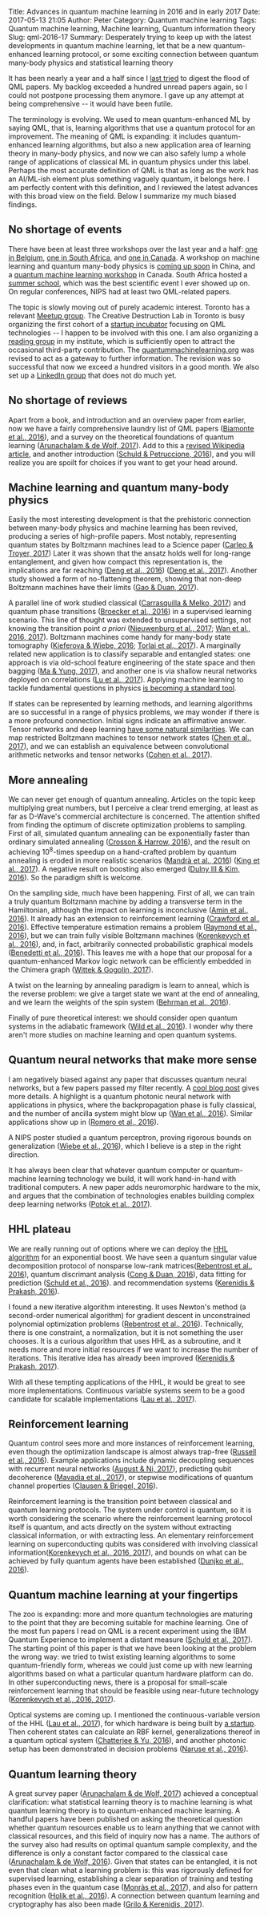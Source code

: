 Title: Advances in quantum machine learning in 2016 and in early 2017
Date: 2017-05-13 21:05
Author: Peter
Category: Quantum machine learning
Tags: Quantum machine learning, Machine learning, Quantum information theory
Slug: qml-2016-17
Summary: Desperately trying to keep up with the latest developments in quantum machine learning, let that be a new quantum-enhanced learning protocol, or some exciting connection between quantum many-body physics and statistical learning theory

It has been nearly a year and a half since I [last tried]({filename}/qml-in-2015.md) to digest the flood of QML papers. My backlog exceeded a hundred unread papers again, so I could not postpone processing them anymore. I gave up any attempt at being comprehensive -- it would have been futile.

The terminology is evolving. We used to mean quantum-enhanced ML by saying QML, that is, learning algorithms that use a quantum protocol for an improvement. The meaning of QML is expanding: it includes quantum-enhanced learning algorithms, but also a new application area of learning theory in many-body physics, and now we can also safely lump a whole range of applications of classical ML in quantum physics under this label. Perhaps the most accurate definition of QML is that as long as the work has an AI/ML-ish element plus something vaguely quantum, it belongs here. I am perfectly content with this definition, and I reviewed the latest advances with this broad view on the field. Below I summarize my much biased findings.

No shortage of events
---------------------
There have been at least three workshops over the last year and a half: [one in Belgium](https://www.elen.ucl.ac.be/esann/index.php?pg=esann16_programme), [one in South Africa](http://www.quantummachinelearning.org/qml-workshop-2016.html), and [one in Canada](https://perimeterinstitute.ca/conferences/quantum-machine-learning). A workshop on machine learning and quantum many-body physics is [coming up soon](http://kits.ucas.ac.cn/index.php/events/workshop/52-machine-learning-and-many-body-physics-jun-28th-jul-7th-2017) in China, and a [quantum machine learning workshop](https://quantiki.org/conference/special-session-quantum-machine-learning) in Canada. South Africa hosted a [summer school](http://www.quantummachinelearning.org/qml-summer-school-2017.html), which was the best scientific event I ever showed up on. On regular conferences, NIPS had at least two QML-related papers.

The topic is slowly moving out of purely academic interest. Toronto has a relevant [Meetup group](https://www.meetup.com/Quantum-Computing-and-Big-Data/). The Creative Destruction Lab in Toronto is busy organizing the first cohort of a [startup incubator](https://www.creativedestructionlab.com/quantum/) focusing on QML technologies -- I happen to be involved with this one. I am also organizing a [reading group](https://github.com/peterwittek/qml-rg) in my institute, which is sufficiently open to attract the occasional third-party contribution. The [quantummachinelearning.org](http://quantummachinelearning.org/) was revised to act as a gateway to further information. The revision was so successful that now we exceed a hundred visitors in a good month. We also set up a [LinkedIn group](https://www.linkedin.com/groups/8592758) that does not do much yet.

No shortage of reviews
----------------------
Apart from a book, and introduction and an overview paper from earlier, now we have a fairly comprehensive laundry list of QML papers ([Biamonte et al., 2016](https://arxiv.org/abs/1611.09347)), and a survey on the theoretical foundations of quantum learning ([Arunachalam & de Wolf, 2017](https://arxiv.org/abs/1701.06806)). Add to this a [revised Wikipedia article](https://en.wikipedia.org/wiki/Quantum_machine_learning), and another introduction ([Schuld & Petruccione, 2016](https://doi.org/10.1007/978-1-4899-7502-7\_913-1)), and you will realize you are spoilt for choices if you want to get your head around.

Machine learning and quantum many-body physics
----------------------------------------------
Easily the most interesting development is that the prehistoric connection between many-body physics and machine learning has been revived, producing a series of high-profile papers. Most notably, representing quantum states by Boltzmann machines lead to a Science paper ([Carleo & Troyer, 2017](https://arxiv.org/abs/1606.02318)) Later it was shown that the ansatz holds well for long-range entanglement, and given how compact this representation is, the implications are far reaching ([Deng et al., 2016](https://arxiv.org/abs/1609.09060)) ([Deng et al., 2017](https://arxiv.org/abs/1701.04844)). Another study showed a form of no-flattening theorem, showing that non-deep Boltzmann machines have their limits ([Gao & Duan, 2017](https://arxiv.org/abs/1701.05039)).

A parallel line of work studied classical ([Carrasquilla & Melko, 2017](https://arxiv.org/abs/1605.01735)) and quantum phase transitions ([Broecker et al., 2016](https://arxiv.org/abs/1608.07848)) in a supervised learning scenario. This line of thought was extended to unsupervised settings, not knowing the transition point *a priori* ([Nieuwenburg et al., 2017](https://arxiv.org/abs/1610.02048); [Wan et al., 2016, 2017](https://arxiv.org/abs/1703.02435)). Boltzmann machines come handy for many-body state tomography ([Kieferova & Wiebe, 2016](https://arxiv.org/abs/1612.05204); [Torlai et al., 2017](https://arxiv.org/abs/1703.05334)). A marginally related new application is to classify separable and entangled states: one approach is via old-school feature engineering of the state space and then bagging ([Ma & Yung, 2017](https://arxiv.org/abs/1705.00813)), and another one is via shallow neural networks deployed on correlations ([Lu et al., 2017](https://arxiv.org/abs/1705.01523)). Applying machine learning to tackle fundamental questions in physics [is becoming a standard tool](https://www.nature.com/nphys/journal/v13/n5/full/nphys4053.html).

If states can be represented by learning methods, and learning algorithms are so successful in a range of physics problems, we may wonder if there is a more profound connection. Initial signs indicate an affirmative answer. Tensor networks and deep learning [have some natural similarities](https://medium.com/intuitionmachine/the-holographic-principle-and-deep-learning-52c2d6da8d9). We can map restricted Boltzmann machines to tensor network states ([Chen et al., 2017](https://arxiv.org/abs/1701.04831)), and we can establish an equivalence between convolutional arithmetic networks and tensor networks ([Cohen et al., 2017](https://arxiv.org/abs/1705.02302)).

More annealing
--------------
We can never get enough of quantum annealing. Articles on the topic keep multiplying great numbers, but I perceive a clear trend emerging, at least as far as D-Wave's commercial architecture is concerned. The attention shifted from finding the optimum of discrete optimization problems to sampling. First of all, simulated quantum annealing can be exponentially faster than ordinary simulated annealing ([Crosson & Harrow, 2016](https://arxiv.org/abs/1601.03030)), and the result on achieving $10^8$-times speedup on a hand-crafted problem by quantum annealing is eroded in more realistic scenarios ([Mandrà et al., 2016](https://arxiv.org/abs/1604.01746)) ([King et al., 2017](https://arxiv.org/abs/1701.04579)). A negative result on boosting also emerged ([Dulny III & Kim, 2016](https://arxiv.org/abs/1603.07980)). So the paradigm shift is welcome.

On the sampling side, much have been happening. First of all, we can train a truly quantum Boltzmann machine by adding a transverse term in the Hamiltonian, although the impact on learning is inconclusive ([Amin et al., 2016](https://arxiv.org/abs/1601.02036)). It already has an extension to reinforcement learning ([Crawford et al., 2016](https://arxiv.org/abs/1612.05695)). Effective temperature estimation remains a problem ([Raymond et al., 2016](https://arxiv.org/abs/1606.00919)), but we can train fully visible Boltzmann machines ([Korenkevych et al., 2016](https://arxiv.org/abs/1611.04528)), and, in fact, arbitrarily connected probabilistic graphical models ([Benedetti et al., 2016](https://arxiv.org/abs/1609.02542)). This leaves me with a hope that our proposal for a quantum-enhanced Markov logic network can be efficiently embedded in the Chimera graph ([Wittek & Gogolin, 2017](https://arxiv.org/abs/1611.08104)).

A twist on the learning by annealing paradigm is learn to anneal, which is the reverse problem: we give a target state we want at the end of annealing, and we learn the weights of the spin system ([Behrman et al., 2016](https://arxiv.org/abs/1603.01752)).

Finally of pure theoretical interest: we should consider open quantum systems in the adiabatic framework ([Wild et al., 2016](https://arxiv.org/abs/1606.01898)). I wonder why there aren't more studies on machine learning and open quantum systems.

Quantum neural networks that make more sense
--------------------------------------------
I am negatively biased against any paper that discusses quantum neural networks, but a few papers passed my filter recently. A [cool blog post](https://silky.github.io/posts/2016-12-11-quantum-neural-networks.html) gives more details. A highlight is a quantum photonic neural network with applications in physics, where the backpropagation phase is fully classical, and the number of ancilla system might blow up ([Wan et al., 2016](https://arxiv.org/abs/1612.01045)). Similar applications show up in ([Romero et al., 2016](https://arxiv.org/abs/1612.02806)).

A NIPS poster studied a quantum perceptron, proving rigorous bounds on generalization ([Wiebe et al., 2016](https://arxiv.org/abs/1602.04799)), which I believe is a step in the right direction.

It has always been clear that whatever quantum computer or quantum-machine learning technology we build, it will work hand-in-hand with traditional computers. A new paper adds neuromorphic hardware to the mix, and argues that the combination of technologies enables building complex deep learning networks ([Potok et al., 2017](https://arxiv.org/abs/1703.05364)).

HHL plateau
-----------
We are really running out of options where we can deploy the [HHL algorithm](https://en.wikipedia.org/wiki/Quantum_algorithm_for_linear_systems_of_equations) for an exponential boost. We have seen a quantum singular value decomposition protocol of nonsparse low-rank matrices([Rebentrost et al., 2016](https://arxiv.org/abs/1607.05404)), quantum discrimant analysis ([Cong & Duan, 2016](https://doi.org/10.1088/1367-2630/18/7/073011)), data fitting for prediction ([Schuld et al., 2016](https://arxiv.org/abs/1601.07823)). and recommendation systems ([Kerenidis & Prakash, 2016](https://arxiv.org/abs/1603.08675)).

I found a new iterative algorithm interesting. It uses Newton's method (a second-order numerical algorithm) for gradient descent in unconstrained polynomial optimization problems ([Rebentrost et al., 2016](https://arxiv.org/abs/1612.01789)). Technically, there is one constraint, a normalization, but it is not something the user chooses. It is a curious algorithm that uses HHL as a subroutine, and it needs more and more initial resources if we want to increase the number of iterations. This iterative idea has already been improved ([Kerenidis & Prakash, 2017](https://arxiv.org/abs/1704.04992)).

With all these tempting applications of the HHL, it would be great to see more implementations. Continuous variable systems seem to be a good candidate for scalable implementations ([Lau et al., 2017](https://arxiv.org/abs/1603.06222)).

Reinforcement learning
----------------------
Quantum control sees more and more instances of reinforcement learning, even though the optimization landscape is almost always trap-free ([Russell et al., 2016](https://arxiv.org/abs/1608.06198)). Example applications include dynamic decoupling sequences with recurrent neural networks ([August & Ni, 2017](https://arxiv.org/abs/1604.00279)), predicting qubit decoherence ([Mavadia et al., 2017](https://arxiv.org/abs/1604.03991)), or stepwise modifications of quantum channel properties ([Clausen & Briegel, 2016](https://arxiv.org/abs/1601.07358)). 

Reinforcement learning is the transition point between classical and quantum learning protocols. The system under control is quantum, so it is worth considering the scenario where the reinforcement learning protocol itself is quantum, and acts directly on the system without extracting classical information, or with extracting less. An elementary reinforcement learning on superconducting qubits was considered with involving classical information([Korenkevych et al., 2016, 2017](https://arxiv.org/abs/1701.05131)), and bounds on what can be achieved by fully quantum agents have been established ([Dunjko et al., 2016](https://arxiv.org/abs/1610.08251)).

Quantum machine learning at your fingertips
-------------------------------------------
The zoo is expanding: more and more quantum technologies are maturing to the point that they are becoming suitable for machine learning. One of the most fun papers I read on QML is a recent experiment using the IBM Quantum Experience to implement a distant measure ([Schuld et al., 2017](https://arxiv.org/abs/1703.10793)). The starting point of this paper is that we have been looking at the problem the wrong way: we tried to twist existing learning algorithms to some quantum-friendly form, whereas we could just come up with new learning algorithms based on what a particular quantum hardware platform can do. In other superconducting news, there is a proposal for small-scale reinforcement learning that should be feasible using near-future technology ([Korenkevych et al., 2016, 2017](https://arxiv.org/abs/1701.05131)).

Optical systems are coming up. I mentioned the continuous-variable version of the HHL ([Lau et al., 2017](https://arxiv.org/abs/1603.06222)), for which hardware is being built by [a startup](http://www.xanadu.ai/). Then coherent states can calculate an RBF kernel, generalizations thereof in a quantum optical system ([Chatterjee & Yu, 2016](https://arxiv.org/abs/1612.03713)), and another photonic setup has been demonstrated in decision problems ([Naruse et al., 2016](https://arxiv.org/abs/1609.00686)).

Quantum learning theory
-----------------------
A great survey paper ([Arunachalam & de Wolf, 2017](https://arxiv.org/abs/1701.06806)) achieved a conceptual clarification: what statistical learning theory is to machine learning is what quantum learning theory is to quantum-enhanced machine learning. A handful papers have been published on asking the theoretical question whether quantum resources enable us to learn anything that we cannot with classical resources, and this field of inquiry now has a name. The authors of the survey also had results on optimal quantum sample complexity, and the difference is only a constant factor compared to the classical case ([Arunachalam & de Wolf, 2016](https://arxiv.org/abs/1607.00932)). Given that states can be entangled, it is not even that clean what a learning problem is: this was rigorously defined for supervised learning, establishing a clear separation of training and testing phases even in the quantum case ([Monràs et al., 2017](https://arxiv.org/abs/1605.07541)), and also for pattern recognition ([Holik et al., 2016](https://arxiv.org/abs/1609.06340)). A connection between quantum learning and cryptography has also been made ([Grilo & Kerenidis, 2017](https://arxiv.org/abs/1702.08255)).
